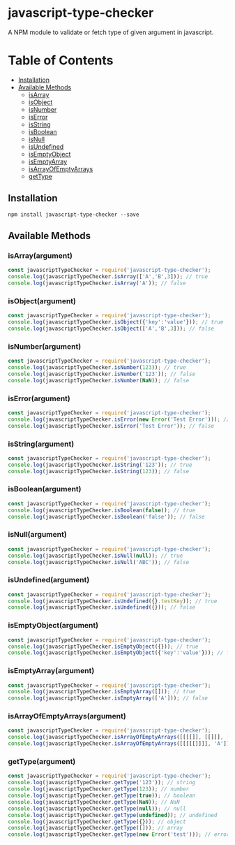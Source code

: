 # javascript-type-checker
A NPM module to validate or fetch type of given argument in javascript.

Table of Contents
=================

  * [Installation](#installation)
  * [Available Methods](#availablemethods)
    * [isArray](#isArray)
    * [isObject](#isObject)
    * [isNumber](#isNumber)
    * [isError](#isError)
    * [isString](#isString)
    * [isBoolean](#isBoolean)
    * [isNull](#isNull)
    * [isUndefined](#isUndefined)
    * [isEmptyObject](#isEmptyObject)
    * [isEmptyArray](#isEmptyArray)
    * [isArrayOfEmptyArrays](#isArrayOfEmptyArrays)
    * [getType](#getType)

<a name='installation'></a>
## Installation
```
npm install javascript-type-checker --save
```
<a name='availablemethods'></a>
## Available Methods

<a name='isArray'></a>
### isArray(argument)
```javascript
const javascriptTypeChecker = require('javascript-type-checker');
console.log(javascriptTypeChecker.isArray(['A','B',3])); // true
console.log(javascriptTypeChecker.isArray('A')); // false
```

<a name='isObject'></a>
### isObject(argument)
```javascript
const javascriptTypeChecker = require('javascript-type-checker');
console.log(javascriptTypeChecker.isObject({'key':'value'})); // true
console.log(javascriptTypeChecker.isObject(['A','B',3])); // false
```

<a name='isNumber'></a>
### isNumber(argument)
```javascript
const javascriptTypeChecker = require('javascript-type-checker');
console.log(javascriptTypeChecker.isNumber(123)); // true
console.log(javascriptTypeChecker.isNumber('123')); // false
console.log(javascriptTypeChecker.isNumber(NaN)); // false
```

<a name='isError'></a>
### isError(argument)
```javascript
const javascriptTypeChecker = require('javascript-type-checker');
console.log(javascriptTypeChecker.isError(new Error('Test Error'))); // true
console.log(javascriptTypeChecker.isError('Test Error')); // false
```

<a name='isString'></a>
### isString(argument)
```javascript
const javascriptTypeChecker = require('javascript-type-checker');
console.log(javascriptTypeChecker.isString('123')); // true
console.log(javascriptTypeChecker.isString(123)); // false
```

<a name='isBoolean'></a>
### isBoolean(argument)
```javascript
const javascriptTypeChecker = require('javascript-type-checker');
console.log(javascriptTypeChecker.isBoolean(false)); // true
console.log(javascriptTypeChecker.isBoolean('false')); // false
```

<a name='isNull'></a>
### isNull(argument)
```javascript
const javascriptTypeChecker = require('javascript-type-checker');
console.log(javascriptTypeChecker.isNull(null)); // true
console.log(javascriptTypeChecker.isNull('ABC')); // false
```

<a name='isUndefined'></a>
### isUndefined(argument)
```javascript
const javascriptTypeChecker = require('javascript-type-checker');
console.log(javascriptTypeChecker.isUndefined({}.testKey)); // true
console.log(javascriptTypeChecker.isUndefined({})); // false
```

<a name='isEmptyObject'></a>
### isEmptyObject(argument)
```javascript
const javascriptTypeChecker = require('javascript-type-checker');
console.log(javascriptTypeChecker.isEmptyObject({})); // true
console.log(javascriptTypeChecker.isEmptyObject({'key':'value'})); // false
```

<a name='isEmptyArray'></a>
### isEmptyArray(argument)
```javascript
const javascriptTypeChecker = require('javascript-type-checker');
console.log(javascriptTypeChecker.isEmptyArray([])); // true
console.log(javascriptTypeChecker.isEmptyArray(['A'])); // false
```

<a name='isArrayOfEmptyArrays'></a>
### isArrayOfEmptyArrays(argument)
```javascript
const javascriptTypeChecker = require('javascript-type-checker');
console.log(javascriptTypeChecker.isArrayOfEmptyArrays([[[[]], [[]]], [])); // true
console.log(javascriptTypeChecker.isArrayOfEmptyArrays([[[[[]]]], 'A'])); // false
```

<a name='getType'></a>
### getType(argument)
```javascript
const javascriptTypeChecker = require('javascript-type-checker');
console.log(javascriptTypeChecker.getType('123')); // string
console.log(javascriptTypeChecker.getType(123)); // number
console.log(javascriptTypeChecker.getType(true)); // boolean
console.log(javascriptTypeChecker.getType(NaN)); // NaN
console.log(javascriptTypeChecker.getType(null)); // null
console.log(javascriptTypeChecker.getType(undefined)); // undefined
console.log(javascriptTypeChecker.getType({})); // object
console.log(javascriptTypeChecker.getType([])); // array
console.log(javascriptTypeChecker.getType(new Error('test'))); // error
```